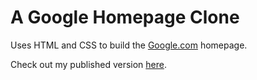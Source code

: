 # A Google Homepage Clone

Uses HTML and CSS to build the [Google.com](https://www.google.com/) homepage.

Check out my published version [here](https://kamron-hays.github.io/google-homepage/).